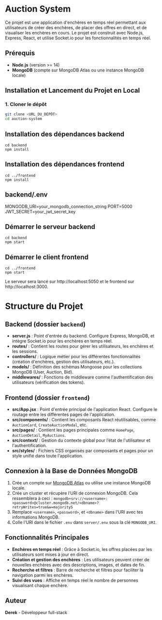 # Auction System

Ce projet est une application d'enchères en temps réel permettant aux utilisateurs de créer des enchères, de placer des offres en direct, et de visualiser les enchères en cours. Le projet est construit avec Node.js, Express, React, et utilise Socket.io pour les fonctionnalités en temps réel.

## Prérequis

- **Node.js** (version >= 14)
- **MongoDB** (compte sur MongoDB Atlas ou une instance MongoDB locale)

## Installation et Lancement du Projet en Local

### 1. Cloner le dépôt

```bash
git clone <URL_DU_DÉPÔT>
cd auction-system
```

## Installation des dépendances backend

```
cd backend
npm install
```

## Installation des dépendances frontend

```
cd ../frontend
npm install
```

## backend/.env

MONGODB_URI=your_mongodb_connection_string
PORT=5000
JWT_SECRET=your_jwt_secret_key

## Démarrer le serveur backend

```
cd backend
npm start
```

## Démarrer le client frontend

```
cd ../frontend
npm start
```

Le serveur sera lancé sur http://localhost:5050 et le frontend sur http://localhost:3000.

# Structure du Projet

## Backend (dossier `backend`)

- **server.js** : Point d'entrée du backend. Configure Express, MongoDB, et intègre Socket.io pour les enchères en temps réel.
- **routes/** : Contient les routes pour gérer les utilisateurs, les enchères et les sessions.
- **controllers/** : Logique métier pour les différentes fonctionnalités (création d'enchères, gestion des utilisateurs, etc.).
- **models/** : Définition des schémas Mongoose pour les collections MongoDB (User, Auction, Bid).
- **middlewares/** : Fonctions de middleware comme l'authentification des utilisateurs (vérification des tokens).

## Frontend (dossier `frontend`)

- **src/App.jsx** : Point d'entrée principal de l'application React. Configure le routage entre les différentes pages de l'application.
- **src/components/** : Contient les composants React réutilisables, comme `AuctionCard`, `CreateAuctionModal`, etc.
- **src/pages/** : Contient les pages principales comme `HomePage`, `AuctionDetail`, `MyAuctions`.
- **src/context/** : Gestion du contexte global pour l’état de l'utilisateur et l'authentification.
- **src/styles/** : Fichiers CSS organisés par composants et pages pour un style unifié dans toute l'application.

## Connexion à la Base de Données MongoDB

1. Crée un compte sur [MongoDB Atlas](https://www.mongodb.com/) ou utilise une instance MongoDB locale.
2. Crée un cluster et récupère l’URI de connexion MongoDB. Cela ressemblera à ceci : `mongodb+srv://<username>:<password>@cluster.mongodb.net/<dbname>?retryWrites=true&w=majorityS`
3. Remplace `<username>`, `<password>`, et `<dbname>` dans l'URI avec tes informations MongoDB.
4. Colle l'URI dans le fichier `.env` dans `server/.env` sous la clé `MONGODB_URI`.

## Fonctionnalités Principales

- **Enchères en temps réel** : Grâce à Socket.io, les offres placées par les utilisateurs sont mises à jour en direct.
- **Création et gestion des enchères** : Les utilisateurs peuvent créer de nouvelles enchères avec des descriptions, images, et dates de fin.
- **Recherche et filtres** : Barre de recherche et filtres pour faciliter la navigation parmi les enchères.
- **Suivi des vues** : Affiche en temps réel le nombre de personnes visualisant chaque enchère.

## Auteur

**Derek** - Développeur full-stack
